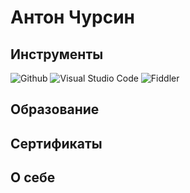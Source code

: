 # Антон Чурсин

## Инструменты
![Github](https://img.shields.io/badge/Github-090909?style=for-the-badge&logo=github&logoColor=white)
![Visual Studio Code](https://img.shields.io/badge/visualstudiocode-007ACC?style=for-the-badge&logo=visualstudiocode&logoColor=black)
![Fiddler](https://img.shields.io/badge/Fiddler-green?style=for-the-badge&logo=Fiddler&logoColor=white)

## Образование

## Сертификаты

## О себе